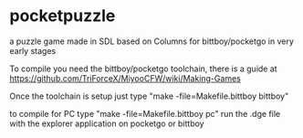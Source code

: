 # pocketpuzzle
a puzzle game made in SDL based on Columns for bittboy/pocketgo in very early stages

To compile you need the bittboy/pocketgo toolchain, there is a guide at https://github.com/TriForceX/MiyooCFW/wiki/Making-Games

Once the toolchain is setup just type "make -file=Makefile.bittboy bittboy"

to compile for PC type "make -file=Makefile.bittboy pc" run the .dge file with the explorer application on pocketgo or bittboy


